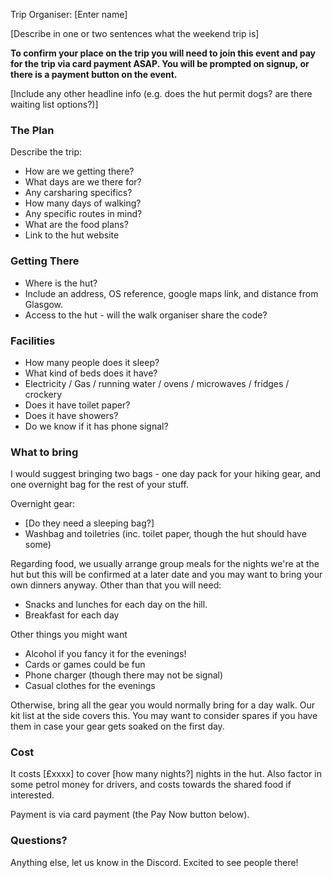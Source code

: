 Trip Organiser: [Enter name]

[Describe in one or two sentences what the weekend trip is]

**To confirm your place on the trip you will need to join this event and pay for the trip via card payment ASAP. You will be prompted on signup, or there is a payment button on the event.**

[Include any other headline info (e.g. does the hut permit dogs? are there waiting list options?)]

### The Plan

Describe the trip:
  - How are we getting there?
  - What days are we there for?
  - Any carsharing specifics?
  - How many days of walking?
  - Any specific routes in mind?
  - What are the food plans?
  - Link to the hut website

### Getting There

- Where is the hut?
- Include an address, OS reference, google maps link, and distance from Glasgow.
- Access to the hut - will the walk organiser share the code?

### Facilities

- How many people does it sleep?
- What kind of beds does it have?
- Electricity / Gas / running water / ovens / microwaves / fridges / crockery
- Does it have toilet paper?
- Does it have showers?
- Do we know if it has phone signal?

### What to bring

I would suggest bringing two bags - one day pack for your hiking gear, and one overnight bag for the rest of your stuff.

Overnight gear:
- [Do they need a sleeping bag?]
- Washbag and toiletries (inc. toilet paper, though the hut should have some)

Regarding food, we usually arrange group meals for the nights we're at the hut but this will be confirmed at a later date and you may want to bring your own dinners anyway. Other than that you will need:
- Snacks and lunches for each day on the hill.
- Breakfast for each day

Other things you might want
- Alcohol if you fancy it for the evenings!
- Cards or games could be fun
- Phone charger (though there may not be signal)
- Casual clothes for the evenings

Otherwise, bring all the gear you would normally bring for a day walk. Our kit list at the side covers this. You may want to consider spares if you have them in case your gear gets soaked on the first day.

### Cost

It costs [£xxxx] to cover [how many nights?] nights in the hut. Also factor in some petrol money for drivers, and costs towards the shared food if interested.

Payment is via card payment (the Pay Now button below).


### Questions?

Anything else, let us know in the Discord. Excited to see people there!